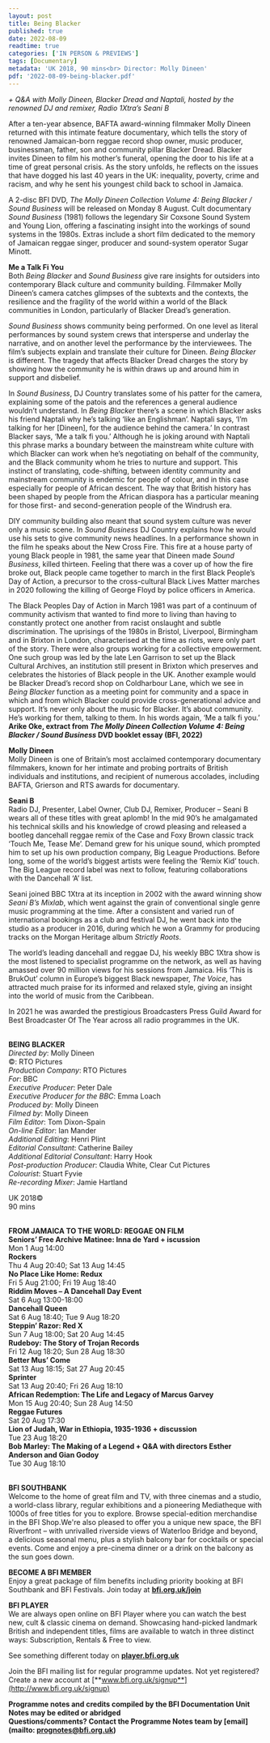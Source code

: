 ```yaml
---
layout: post
title: Being Blacker
published: true
date: 2022-08-09
readtime: true
categories: ['IN PERSON & PREVIEWS']
tags: [Documentary]
metadata: 'UK 2018, 90 mins<br> Director: Molly Dineen'
pdf: '2022-08-09-being-blacker.pdf'
---
```


_+ Q&A with Molly Dineen, Blacker Dread and Naptali, hosted by the renowned DJ and remixer, Radio 1Xtra’s Seani B_

After a ten-year absence, BAFTA award-winning filmmaker Molly Dineen returned with this intimate feature documentary, which tells the story of renowned Jamaican-born reggae record shop owner, music producer, businessman, father, son and community pillar Blacker Dread. Blacker invites Dineen to film his mother’s funeral, opening the door to his life at a time of great personal crisis. As the story unfolds, he reflects on the issues that have dogged his last 40 years in the UK: inequality, poverty, crime and racism, and why he sent his youngest child back to school in Jamaica.

A 2-disc BFI DVD, _The Molly Dineen Collection Volume 4: Being Blacker / Sound Business_ will be released on Monday 8 August. Cult documentary _Sound Business_ (1981) follows the legendary Sir Coxsone Sound System and Young Lion, offering a fascinating insight into the workings of sound systems in the 1980s. Extras include a short film dedicated to the memory of Jamaican reggae singer, producer and sound-system operator Sugar Minott.

**Me a Talk Fi You**  
Both _Being Blacker_ and _Sound Business_ give rare insights for outsiders into contemporary Black culture and community building. Filmmaker Molly Dineen’s camera catches glimpses of the subtexts and the contexts, the resilience and the fragility of the world within a world of the Black communities in London, particularly of Blacker Dread’s generation.

_Sound Business_ shows community being performed. On one level as literal performances by sound system crews that intersperse and underlay the narrative, and on another level the performance by the interviewees. The film’s subjects explain and translate their culture for Dineen. _Being Blacker_ is different. The tragedy that affects Blacker Dread charges the story by showing how the community he is within draws up and around him in support  and disbelief.

In _Sound Business_, DJ Country translates some of his patter for the camera, explaining some of the patois and the references a general audience wouldn’t understand. In _Being Blacker_ there’s a scene in which Blacker asks his friend Naptali why he’s talking ‘like an Englishman’. Naptali says, ‘I’m talking for her [Dineen], for the audience behind the camera.’ In contrast Blacker says, ‘Me a talk fi you.’ Although he is joking around with Naptali this phrase marks a boundary between the mainstream white culture with which Blacker can work when he’s negotiating on behalf of the community, and the Black community whom he tries to nurture and support. This instinct of translating, code-shifting, between identity community and mainstream community is endemic for people of colour, and in this case especially for people of African descent. The way that British history has been shaped by people from the African diaspora has a particular meaning for those first- and second-generation people of the Windrush era.

DIY community building also meant that sound system culture was never only a music scene. In _Sound Business_ DJ Country explains how he would use his sets to give community news headlines. In a performance shown in the film he speaks about the New Cross Fire. This fire at a house party of young Black people in 1981, the same year that Dineen made _Sound Business_, killed thirteen. Feeling that there was a cover up of how the fire broke out, Black people came together to march in the first Black People’s Day of Action, a precursor to the cross-cultural Black Lives Matter marches in 2020 following the killing of George Floyd by police officers in America.

The Black Peoples Day of Action in March 1981 was part of a continuum of community activism that wanted to find more to living than having to constantly protect one another from racist onslaught and subtle discrimination. The uprisings of the 1980s in Bristol, Liverpool, Birmingham and in Brixton in London, characterised at the time as riots, were only part of the story. There were also groups working for a collective empowerment. One such group was led by the late Len Garrison to set up the Black Cultural Archives, an institution still present in Brixton which preserves and celebrates the histories of Black people in the UK. Another example would be Blacker Dread’s record shop on Coldharbour Lane, which we see in _Being Blacker_ function as a meeting point for community and a space in which and from which Blacker could provide cross-generational advice and support. It’s never only about the music for Blacker. It’s about community. He’s working for them, talking to them. In his words again, ‘Me a talk fi you.’  
**Arike Oke, extract from _The Molly Dineen Collection Volume 4: Being Blacker / Sound Business_ DVD booklet essay (BFI, 2022)**
<br>

**Molly Dineen**  
Molly Dineen is one of Britain’s most acclaimed contemporary documentary filmmakers, known for her intimate and probing portraits of British individuals and institutions, and recipient of numerous accolades, including BAFTA, Grierson and RTS awards for documentary.

**Seani B**  
Radio DJ, Presenter, Label Owner, Club DJ, Remixer, Producer – Seani B wears all of these titles with great aplomb! In the mid 90’s he amalgamated his technical skills and his knowledge of crowd pleasing and released a bootleg dancehall reggae remix of the Case and Foxy Brown classic track ‘Touch Me, Tease Me’. Demand grew for his unique sound, which prompted him to set up his own production company, Big League Productions. Before long, some of the world’s biggest artists were feeling the ‘Remix Kid’ touch. The Big League record label was next to follow, featuring collaborations with the Dancehall  ‘A’ list.

Seani joined BBC 1Xtra at its inception in 2002 with the award winning show _Seani B’s Mixlab_, which went against the grain of conventional single genre music programming at the time. After a consistent and varied run of international bookings as a club and festival DJ, he went back into the studio as a producer in 2016, during which he won a Grammy for producing tracks on the Morgan Heritage album _Strictly Roots_.

The world’s leading dancehall and reggae DJ, his weekly BBC 1Xtra show is the most listened to specialist programme on the network, as well as having amassed over 90 million views for his sessions from Jamaica. His ‘This is BrukOut’ column in Europe’s biggest Black newspaper, _The Voice_, has attracted much praise for its informed and relaxed style, giving an insight into the world of music from the Caribbean.

In 2021 he was awarded the prestigious Broadcasters Press Guild Award for Best Broadcaster Of The Year across all radio programmes in the UK.
<br><br>

**BEING BLACKER**  
_Directed by_: Molly Dineen  
©: RTO Pictures  
_Production Company_: RTO Pictures  
_For_: BBC  
_Executive Producer_: Peter Dale  
_Executive Producer for the BBC_: Emma Loach  
_Produced by_: Molly Dineen  
_Filmed by_: Molly Dineen  
_Film Editor_: Tom Dixon-Spain  
_On-line Editor_: Ian Mander  
_Additional Editing_: Henri Plint  
_Editorial Consultant_: Catherine Bailey  
_Additional Editorial Consultant_: Harry Hook  
_Post-production Producer_: Claudia White,  Clear Cut Pictures  
_Colourist_: Stuart Fyvie  
_Re-recording Mixer_: Jamie Hartland

UK 2018©  
90 mins<br>
<br>

**FROM JAMAICA TO THE WORLD: REGGAE ON FILM**  
**Seniors’ Free Archive Matinee: Inna de Yard + iscussion**  
Mon 1 Aug 14:00  
**Rockers**  
Thu 4 Aug 20:40; Sat 13 Aug 14:45  
**No Place Like Home: Redux**  
Fri 5 Aug 21:00; Fri 19 Aug 18:40  
**Riddim Moves – A Dancehall Day Event**  
Sat 6 Aug 13:00-18:00  
**Dancehall Queen**  
Sat 6 Aug 18:40; Tue 9 Aug 18:20  
**Steppin’ Razor: Red X**  
Sun 7 Aug 18:00; Sat 20 Aug 14:45  
**Rudeboy: The Story of Trojan Records**  
Fri 12 Aug 18:20; Sun 28 Aug 18:30  
**Better Mus’ Come**  
Sat 13 Aug 18:15; Sat 27 Aug 20:45  
**Sprinter**  
Sat 13 Aug 20:40; Fri 26 Aug 18:10  
**African Redemption: The Life and Legacy of Marcus Garvey**  
Mon 15 Aug 20:40; Sun 28 Aug 14:50  
**Reggae Futures**  
Sat 20 Aug 17:30  
**Lion of Judah, War in Ethiopia, 1935-1936 + discussion**  
Tue 23 Aug 18:20  
**Bob Marley: The Making of a Legend + Q&A with directors Esther Anderson and Gian Godoy**  
Tue 30 Aug 18:10  
<br>

**BFI SOUTHBANK**  
Welcome to the home of great film and TV, with three cinemas and a studio, a world-class library, regular exhibitions and a pioneering Mediatheque with 1000s of free titles for you to explore. Browse special-edition merchandise in the BFI Shop.We&#39;re also pleased to offer you a unique new space, the BFI Riverfront – with unrivalled riverside views of Waterloo Bridge and beyond, a delicious seasonal menu, plus a stylish balcony bar for cocktails or special events. Come and enjoy a pre-cinema dinner or a drink on the balcony as the sun goes down.  

**BECOME A BFI MEMBER**  
Enjoy a great package of film benefits including priority booking at BFI Southbank and BFI Festivals. Join today at [**bfi.org.uk/join**](http://www.bfi.org.uk/join)  

**BFI PLAYER**  
 We are always open online on BFI Player where you can watch the best new, cult &amp; classic cinema on demand. Showcasing hand-picked landmark British and independent titles, films are available to watch in three distinct ways: Subscription, Rentals &amp; Free to view.  

See something different today on [**player.bfi.org.uk**](https://player.bfi.org.uk)  

Join the BFI mailing list for regular programme updates. Not yet registered? Create a new account at [**www.bfi.org.uk/signup**](http://www.bfi.org.uk/signup)

**Programme notes and credits compiled by the BFI Documentation Unit  
Notes may be edited or abridged  
Questions/comments? Contact the Programme Notes team by [email](mailto: prognotes@bfi.org.uk)**


<!--stackedit_data:
eyJoaXN0b3J5IjpbMTU3MjE1MDE0NV19
-->
